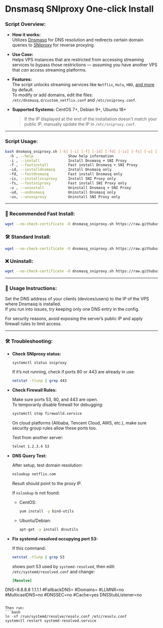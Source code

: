 # Dnsmasq SNIproxy One-click Install

### Script Overview:

* **How it works:**  
  Utilizes [Dnsmasq](http://thekelleys.org.uk/dnsmasq/doc.html) for DNS resolution and redirects certain domain queries to [SNIproxy](https://github.com/legendary1205/dns-unblocker) for reverse proxying.

* **Use Case:**  
  Helps VPS instances that are restricted from accessing streaming services to bypass those restrictions — assuming you have another VPS that *can* access streaming platforms.

* **Features:**  
  The script unlocks streaming services like `Netflix`, `Hulu`, `HBO`, [and more](https://github.com/legendary1205/dns-unblocker/blob/master/proxy-domains.txt) by default.  
  To modify or add domains, edit the files:  
  `/etc/dnsmasq.d/custom_netflix.conf` and `/etc/sniproxy.conf`.

* **Supported Systems:** CentOS 7+, Debian 9+, Ubuntu 18+  
  > If the IP displayed at the end of the installation doesn't match your public IP, manually update the IP in `/etc/sniproxy.conf`.

---

### Script Usage:

```bash
bash dnsmasq_sniproxy.sh [-h] [-i] [-f] [-id] [-fd] [-is] [-fs] [-u] [-ud] [-us]
  -h , --help                Show help information
  -i , --install             Install Dnsmasq + SNI Proxy
  -f , --fastinstall         Fast install Dnsmasq + SNI Proxy
  -id, --installdnsmasq      Install Dnsmasq only
  -fd, --fastdnsmasq         Fast install Dnsmasq only
  -is, --installsniproxy     Install SNI Proxy only
  -fs, --fastsniproxy        Fast install SNI Proxy only
  -u , --uninstall           Uninstall Dnsmasq + SNI Proxy
  -ud, --undnsmasq           Uninstall Dnsmasq only
  -us, --unsniproxy          Uninstall SNI Proxy only
```

---

### 🚀 Recommended Fast Install:
```bash
wget --no-check-certificate -O dnsmasq_sniproxy.sh https://raw.githubusercontent.com/legendary1205/dns-unblocker/main/dnsmasq_sniproxy.sh && bash dnsmasq_sniproxy.sh -f
```

### 🛠 Standard Install:
```bash
wget --no-check-certificate -O dnsmasq_sniproxy.sh https://raw.githubusercontent.com/legendary1205/dns-unblocker/main/dnsmasq_sniproxy.sh && bash dnsmasq_sniproxy.sh -i
```

### ❌ Uninstall:
```bash
wget --no-check-certificate -O dnsmasq_sniproxy.sh https://raw.githubusercontent.com/legendary1205/dns-unblocker/main/dnsmasq_sniproxy.sh && bash dnsmasq_sniproxy.sh -u
```

---

### 📡 Usage Instructions:
Set the DNS address of your clients (devices/users) to the IP of the VPS where Dnsmasq is installed.  
If you run into issues, try keeping only one DNS entry in the config.

For security reasons, avoid exposing the server’s public IP and apply firewall rules to limit access.

---

### 🛠 Troubleshooting:

- **Check SNIproxy status:**

  ```bash
  systemctl status sniproxy
  ```

  If it’s not running, check if ports 80 or 443 are already in use:
  ```bash
  netstat -tlunp | grep 443
  ```

- **Check Firewall Rules:**

  Make sure ports 53, 80, and 443 are open.  
  To temporarily disable firewall for debugging:
  ```bash
  systemctl stop firewalld.service
  ```

  On cloud platforms (Alibaba, Tencent Cloud, AWS, etc.), make sure security group rules allow these ports too.

  Test from another server:
  ```bash
  telnet 1.2.3.4 53
  ```

- **DNS Query Test:**

  After setup, test domain resolution:
  ```bash
  nslookup netflix.com
  ```
  Result should point to the proxy IP.

  If `nslookup` is not found:
  - CentOS:
    ```bash
    yum install -y bind-utils
    ```
  - Ubuntu/Debian:
    ```bash
    apt-get -y install dnsutils
    ```

- **Fix systemd-resolved occupying port 53:**

  If this command:
  ```bash
  netstat -tlunp | grep 53
  ```
  shows port 53 used by `systemd-resolved`, then edit:
  `/etc/systemd/resolved.conf` and change:
  ```ini
  [Resolve]
DNS=8.8.8.8 1.1.1.1 
#FallbackDNS=
#Domains=
#LLMNR=no
#MulticastDNS=no
#DNSSEC=no
#Cache=yes
DNSStubListener=no  
  ```

  Then run:
  ```bash
  ln -sf /run/systemd/resolve/resolv.conf /etc/resolv.conf
  systemctl restart systemd-resolved.service
  ```
